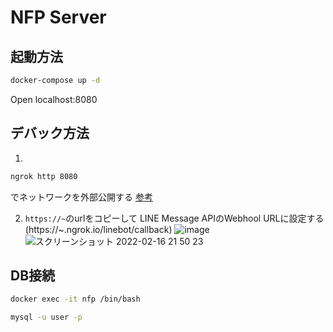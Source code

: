 # NFP Server

## 起動方法
```bash
docker-compose up -d
```
Open localhost:8080


## デバック方法
1.
```bash
ngrok http 8080
```
でネットワークを外部公開する
[参考](https://qiita.com/poccariswet/items/24fac246f8760abfb51e)

2. `https://~`のurlをコピーして LINE Message APIのWebhool URLに設定する 
(https://~.ngrok.io/linebot/callback)
![image](https://user-images.githubusercontent.com/53213591/154267908-91c388aa-d1c7-4c20-8675-794f5c07ba4e.png)
![スクリーンショット 2022-02-16 21 50 23](https://user-images.githubusercontent.com/53213591/154268113-271c7de3-efca-481f-9e8e-459c2d675ef8.png)


## DB接続
```bash
docker exec -it nfp /bin/bash
```

```bash
mysql -u user -p
```